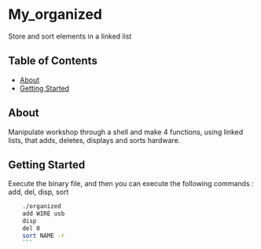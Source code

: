 # My_organized

Store and sort elements in a linked list

## Table of Contents

- [About](#about)
- [Getting Started](#getting-started)

## About

Manipulate workshop through a shell and make 4 functions, using linked lists, that adds, deletes, displays and sorts hardware.

## Getting Started

Execute the binary file, and then you can execute the following commands : add, del, disp, sort

```bash
    ./organized
    add WIRE usb
    disp
    del 0
    sort NAME -r
    ```
